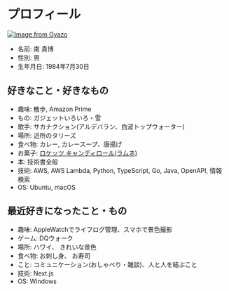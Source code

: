 # プロフィール

[![Image from Gyazo](https://i.gyazo.com/4c369d225fd9589a82709338a53292fc.jpg)](https://gyazo.com/4c369d225fd9589a82709338a53292fc)

- 名前: 南 貴博
- 性別: 男
- 生年月日: 1984年7月30日

## 好きなこと・好きなもの

- 趣味: 散歩, Amazon Prime
- もの: ガジェットいろいろ・雪
- 歌手: サカナクション(アルデバラン、白波トップウォーター)
- 場所: 近所のタリーズ
- 食べ物: カレー, カレースープ、唐揚げ
- お菓子: [ロケッツ キャンディロール(ラムネ)](https://www.amazon.co.jp/dp/B012ZFXKZY)
- 本: 技術書全般
- 技術: AWS, AWS Lambda, Python, TypeScript, Go, Java,  OpenAPI, 情報検索
- OS: Ubuntu, macOS

## 最近好きになったこと・もの

- 趣味: AppleWatchでライフログ管理、スマホで景色撮影
- ゲーム: DQウォーク
- 場所: ハワイ、 きれいな景色
- 食べ物: お刺し身、 お寿司
- こと: コミュニケーション(おしゃべり・雑談)、人と人を結ぶこと
- 技術: Next.js
- OS: Windows
